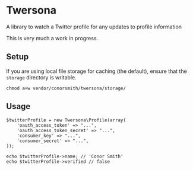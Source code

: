 # Twersona
A library to watch a Twitter profile for any updates to profile information

This is very much a work in progress.

## Setup

If you are using local file storage for caching (the default), ensure that the `storage` directory is writable.

```
chmod a+w vendor/conorsmith/twersona/storage/
```

## Usage

```
$twitterProfile = new Twersona\Profile(array(
    'oauth_access_token' => "...",
    'oauth_access_token_secret' => "...",
    'consumer_key' => "...",
    'consumer_secret' => "...",
));

echo $twitterProfile->name; // 'Conor Smith'
echo $twitterProfile->verified // false
```
